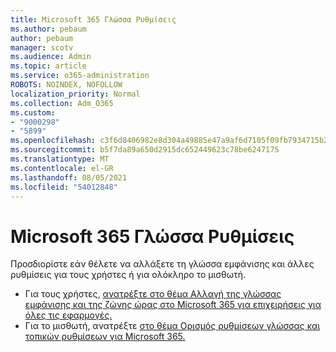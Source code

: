 ```yaml
---
title: Microsoft 365 Γλώσσα Ρυθμίσεις
ms.author: pebaum
author: pebaum
manager: scotv
ms.audience: Admin
ms.topic: article
ms.service: o365-administration
ROBOTS: NOINDEX, NOFOLLOW
localization_priority: Normal
ms.collection: Adm_O365
ms.custom:
- "9000298"
- "5899"
ms.openlocfilehash: c3f6d8406982e8d304a49885e47a9af6d7105f09fb7934715b29777069d52726
ms.sourcegitcommit: b5f7da89a650d2915dc652449623c78be6247175
ms.translationtype: MT
ms.contentlocale: el-GR
ms.lasthandoff: 08/05/2021
ms.locfileid: "54012848"
---
```

# <a name="microsoft-365-language-settings"></a>Microsoft 365 Γλώσσα Ρυθμίσεις

Προσδιορίστε εάν θέλετε να αλλάξετε τη γλώσσα εμφάνισης και άλλες ρυθμίσεις για τους χρήστες ή για ολόκληρο το μισθωτή.

- Για τους χρήστες, [ανατρέξτε στο θέμα Αλλαγή της γλώσσας εμφάνισης και της ζώνης ώρας στο Microsoft 365 για επιχειρήσεις για όλες τις εφαρμογές.](https://support.microsoft.com/office/6f238bff-5252-441e-b32b-655d5d85d15b)
- Για το μισθωτή, ανατρέξτε [στο θέμα Ορισμός ρυθμίσεων γλώσσας και τοπικών ρυθμίσεων για Microsoft 365.](https://docs.microsoft.com/office365/troubleshoot/access-management/set-language-and-region)
